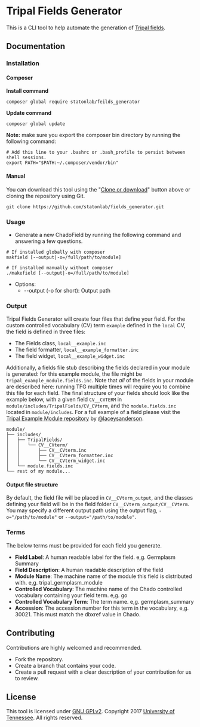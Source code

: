 # Tripal Fields Generator
This is a CLI tool to help automate the generation of [Tripal fields](http://tripal.info/tutorials/v3.x/developers_handbook/custom_field).

## Documentation

### Installation

#### Composer
**Install command**
```shell
composer global require statonlab/feilds_generator
```
**Update command**
```shell
composer global update
```

**Note:** make sure you export the composer bin directory by running the following command:
```shell
# Add this line to your .bashrc or .bash_profile to persist between shell sessions.
export PATH="$PATH:~/.composer/vendor/bin"
```

#### Manual
You can download this tool using the "[Clone or download](https://github.com/statonlab/fields_generator/archive/master.zip)" button above or cloning the repository using Git.
```shell
git clone https://github.com/statonlab/fields_generator.git
```

### Usage
- Generate a new ChadoField by running the following command and answering a few questions.
```shell
# If installed globally with composer
makfield [--output|-o=/full/path/to/module]

# If installed manually without composer
./makefield [--output|-o=/full/path/to/module]
```
- Options:
  - --output (-o for short): Output path 

### Output
Tripal Fields Generator will create four files that define your field.  For the custom controlled vocabulary (CV) term `example` defined in the `local` CV, the field is defined in three files:
* The Fields class, `local__example.inc`
* The field formatter, `local__example_formatter.inc`
* The field widget, `local__example_widget.inc`

Additionally, a fields file stub describing the fields declared in your module is generated: for this example module, the file might be  `tripal_example_module.fields.inc`.  Note that *all* of the fields in your module are described here: running TFG multiple times will require you to combine this file for each field.
The final structure of your fields should look like the example below, with a given field `CV__CVTERM` in `module/includes/TripalFields/CV_CVterm`, and the `module.fields.inc` located in `module/includes`. For a full example of a field please visit the [Tripal Example Module repository](https://github.com/tripal/tripal_example) by [@laceysanderson](https://github.com/laceysanderson).
```
module/
├── includes/
│   ├── TripalFields/
│   │   └── CV__CVterm/
│   │       ├── CV__CVterm.inc
│   │       ├── CV__CVterm_formatter.inc
│   │       └── CV__CVterm_widget.inc
│   └── module.fields.inc
└── rest of my module...
```

#### Output file structure 

By default, the field file will be placed in `CV__CVterm_output`, and the classes defining your field will be in the field folder `CV__CVterm_output/CV__CVterm`.  You may specify a different output path using the output flag, `-o="/path/to/module"` or `--output="/path/to/module"`.  


### Terms
The below terms must be provided for each field you generate.

 - **Field Label**: A human readable label for the field. e,g. Germplasm Summary
 - **Field Description**:  A human readable description of the field
 - **Module Name**:  The machine name of the module this field is distributed with.  e,g. tripal_germplasm_module
 - **Controlled Vocabulary**: The machine name of the Chado controlled vocabulary containing your field term. e,g. go
 - **Controlled Vocabulary Term**: The term name. e,g. germplasm_summary
 - **Accession**: The accession number for this term in the vocabulary, e,g. 30021.  This must match the dbxref value in Chado.

## Contributing
Contributions are highly welcomed and recommended.
- Fork the repository.
- Create a branch that contains your code.
- Create a pull request with a clear description of your contribution for us to review.

## License
This tool is licensed under [GNU GPLv2](https://www.gnu.org/licenses/old-licenses/gpl-2.0.en.html). Copyright 2017 [University of Tennessee](https://utk.edu). All rights reserved.
